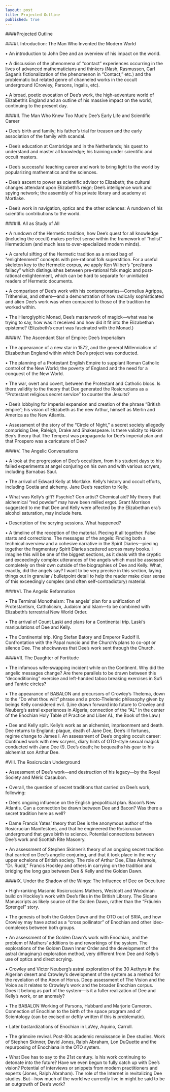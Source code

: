 ```yaml
---
layout: post
title: Projected Outline
published: true
---
```


####Projected Outline

####I. Introduction: The Man Who Invented the Modern World

• An introduction to John Dee and an overview of his impact on the world. 

• A discussion of the phenomena of “contact” experiences occurring in the lives of advanced mathematicians and thinkers (Nash, Rasmussen, Carl Sagan’s fictionalization of the phenomenon in “Contact,” etc.) and the problematic but related genre of channeled works in the occult underground (Crowley, Parsons, Ingalls, etc). 

• A broad, poetic evocation of Dee’s work, the high-adventure world of Elizabeth’s England and an outline of his massive impact on the world, continuing to the present day.

####II. The Man Who Knew Too Much: Dee’s Early Life and Scientific Career

• Dee’s birth and family; his father’s trial for treason and the early association of the family with scandal.

• Dee’s education at Cambridge and in the Netherlands; his quest to understand and master all knowledge; his training under scientific and occult masters.

• Dee’s successful teaching career and work to bring light to the world by popularizing mathematics and the sciences.

• Dee’s ascent to power as scientific advisor to Elizabeth; the cultural changes attendant upon Elizabeth’s reign; Dee’s intelligence work and spying network; the assembly of his private library and academy at Mortlake.

• Dee’s work in navigation, optics and the other sciences: A rundown of his scientific contributions to the world.

####III. All as Study of All
	
• A rundown of the Hermetic tradition, how Dee’s quest for all knowledge (including the occult) makes perfect sense within the framework of “holist” Hermeticism (and much less to over-specialized modern minds).

• A careful sifting of the Hermetic tradition as a mixed bag of “enlightenment” concepts with pre-rational folk superstition. For a useful skeleton key to the Hermetic corpus, we apply Ken Wilber’s “pre/trans fallacy” which distinguishes between pre-rational folk magic and post-rational enlightenment, which can be hard to separate for uninitiated readers of Hermetic documents.

• A comparison of Dee’s work with his contemporaries—Cornelius Agrippa, Trithemius, and others—and a demonstration of how radically sophisticated and alien Dee’s work was when compared to those of the tradition he worked within.

• The Hieroglyphic Monad, Dee’s masterwork of magick—what was he trying to say, how was it received and how did it fit into the Elizabethan episteme? (Elizabeth’s court was fascinated with the Monad.)

####IV. The Ascendant Star of Empire: Dee’s Imperialism

• The appearance of a new star in 1572, and the general Millennialism of Elizabethan England within which Dee’s project was conducted.

• The planning of a Protestant English Empire to supplant Roman Catholic control of the New World; the poverty of England and the need for a conquest of the New World.

• The war, overt and covert, between the Protestant and Catholic blocs. Is there validity to the theory that Dee generated the Rosicrucians as a “Protestant religious secret service” to counter the Jesuits?

• Dee’s lobbying for imperial expansion and creation of the phrase “British empire”; his vision of Elizabeth as the new Arthur, himself as Merlin and America as the New Atlantis.

• Assessment of the story of the “Circle of Night,” a secret society allegedly comprising Dee, Raleigh, Drake and Shakespeare. Is there validity to Hakim Bey’s theory that The Tempest was propaganda for Dee’s imperial plan and that Prospero was a caricature of Dee?

####V. The Angelic Conversations

• A look at the progression of Dee’s occultism, from his student days to his failed experiments at angel conjuring on his own and with various scryers, including Barnabas Saul.

• The arrival of Edward Kelly at Mortlake. Kelly’s history and occult efforts, including Goetia and alchemy. Jane Dee’s reaction to Kelly.

• What was Kelly’s gift? Psychic? Con artist? Chemical aid? My theory that alchemical “red powder” may have been milled ergot. Grant Morrison suggested to me that Dee and Kelly were affected by the Elizabethan era’s alcohol saturation, may include here.

• Description of the scrying sessions. What happened?

• A timeline of the reception of the material. Piecing it all together. False starts and corrections. The messages of the angels: Finding both a technical overview and a cohesive narrative in the Spirit Diaries—piecing together the fragmentary Spirit Diaries scattered across many books. I imagine this will be one of the biggest sections, as it deals with the cryptic and exceedingly complex utterances of the angels which must be assessed completely on their own outside of the biographies of Dee and Kelly. What, exactly, did the angels say? I want to be very precise in this section, laying things out in granular / bulletpoint detail to help the reader make clear sense of this exceedingly complex (and often self-contradictory) material.

####VI. The Angelic Reformation

• The Terminal Monotheism: The angels’ plan for a unification of Protestantism, Catholicism, Judaism and Islam—to be combined with Elizabeth’s terrestrial New World Order.

• The arrival of Count Laski and plans for a Continental trip. Laski’s manipulations of Dee and Kelly.

• The Continental trip. King Stefan Batory and Emperor Rudolf II. Confrontation with the Papal nuncio and the Church’s plans to co-opt or silence Dee. The shockwaves that Dee’s work sent through the Church.

####VII. The Daughter of Fortitude

• The infamous wife-swapping incident while on the Continent. Why did the angelic messages change? Are there parallels to be drawn between this “deconditioning” exercise and left-handed taboo breaking exercises in Sufi and Tantric circles? 

• The appearance of BABALON and precursors of Crowley’s Thelema, down to the “Do what thou wilt” phrase and a proto-Thelemic philosophy given by beings Kelly considered evil. (Line drawn forward into future to Crowley and Neuberg’s astral experiences in Algeria; connection of the “AL” in the center of the Enochian Holy Table of Practice and Liber AL, the Book of the Law.)

• Dee and Kelly split. Kelly’s work as an alchemist, imprisonment and death. Dee returns to England; plague, death of Jane Dee, Dee’s ill fortunes, regime change to James I. An assessment of Dee’s ongoing occult career: Continued work with new scryers, diary hints of OTO-style sexual magick conducted with Jane Dee (!). Dee’s death; he bequeaths his gear to his alchemist son Arthur Dee.

#VIII. The Rosicrucian Underground

• Assessment of Dee’s work—and destruction of his legacy—by the Royal Society and Méric Casaubon. 

• Overall, the question of secret traditions that carried on Dee’s work, following:

• Dee’s ongoing influence on the English geopolitical plan. Bacon’s New Atlantis. Can a connection be drawn between Dee and Bacon? Was there a secret tradition here as well?

• Dame Francis Yates’ theory that Dee is the anonymous author of the Rosicrucian Manifestoes, and that he engineered the Rosicrucian underground that gave birth to science. Potential connections between Dee’s work and Scottish Rite Masonry.

• An assessment of Stephen Skinner’s theory of an ongoing secret tradition that carried on Dee’s angelic conjuring, and that it took place in the very upper echelons of British society. The role of Arthur Dee, Elias Ashmole, “Dr. Rudd,” Francis Hockley and others in carrying on the tradition and bridging the long gap between Dee & Kelly and the Golden Dawn.

####IX. Under the Shadow of the Wings: The Influence of Dee on Occulture

• High-ranking Masonic Rosicrucians Mathers, Westcott and Woodman build on Hockley’s work with Dee’s files in the British Library. The Sloane Manuscripts as likely source of the Golden Dawn, rather than the “Fräulein Sprengel” story. 

• The genesis of both the Golden Dawn and the OTO out of SRIA, and how Crowley may have acted as a “cross pollinator” of Enochian and other ideo-complexes between both groups.

• An assessment of the Golden Dawn’s work with Enochian, and the problem of Mathers’ additions to and reworkings of the system. The explorations of the Golden Dawn Inner Order and the development of the astral (imaginary) exploration method, very different from Dee and Kelly’s use of optics and direct scrying.

• Crowley and Victor Neuberg’s astral exploration of the 30 Aethyrs in the Algerian desert and Crowley’s development of the system as a method for the revelation of the Aeon of Horus. Deep assessment of The Vision and the Voice as it relates to Crowley’s work and the broader Enochian corpus. Does it belong as part of the system—is it a fuller realization of Dee and Kelly’s work, or an anomaly? 

• The BABALON Working of Parsons, Hubbard and Marjorie Cameron. Connection of Enochian to the birth of the space program and of Scientology (can be excised or deftly written if this is problematic).

• Later bastardizations of Enochian in LaVey, Aquino, Carroll.

• The grimoire revival. Post-80s academic renaissance in Dee studies. Work of Stephen Skinner, David Jones, Ralph Abraham, Lon DuQuette and the repurposing of Enochiana in the OTO system.

• What Dee has to say to the 21st century. Is his work continuing to detonate into the future? Have we even begun to fully catch up with Dee’s vision? Potential of interviews or snippets from modern practitioners and experts (Jones, Ralph Abraham). The role of the Internet in revitalizing Dee studies. But—how much of the world we currently live in might be said to be an outgrowth of Dee’s work?
